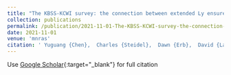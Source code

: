 ```yaml
---
title: "The KBSS-KCWI survey: the connection between extended Ly ensuremathalpha haloes and galaxy azimuthal angle at z 2-3"
collection: publications
permalink: /publication/2021-11-01-The-KBSS-KCWI-survey-the-connection-between-extended-Ly-ensuremathalpha-haloes-and-galaxy-azimuthal-angle-at-z-2-3
date: 2021-11-01
venue: 'mnras'
citation: ' Yuguang {Chen},  Charles {Steidel},  Dawn {Erb},  David {Law},  Ryan {Trainor},  Naveen {Reddy},  Alice {Shapley},  Anthony {Pahl},  Allison {Strom},  Noah {Lamb},  Zhihui {Li},  Gwen {Rudie}, &quot;The KBSS-KCWI survey: the connection between extended Ly ensuremathalpha haloes and galaxy azimuthal angle at z 2-3.&quot; mnras, 2021.'
---
```

Use [Google Scholar](https://scholar.google.com/scholar?q=The+KBSS+KCWI+survey:+the+connection+between+extended+Ly+ensuremathalpha+haloes+and+galaxy+azimuthal+angle+at+z+2+3){:target="_blank"} for full citation